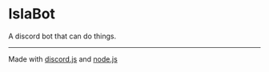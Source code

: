 # IslaBot
A discord bot that can do things.  <br>
***
Made with [discord.js](https://discord.js.org) and [node.js](https://nodejs.org/)
